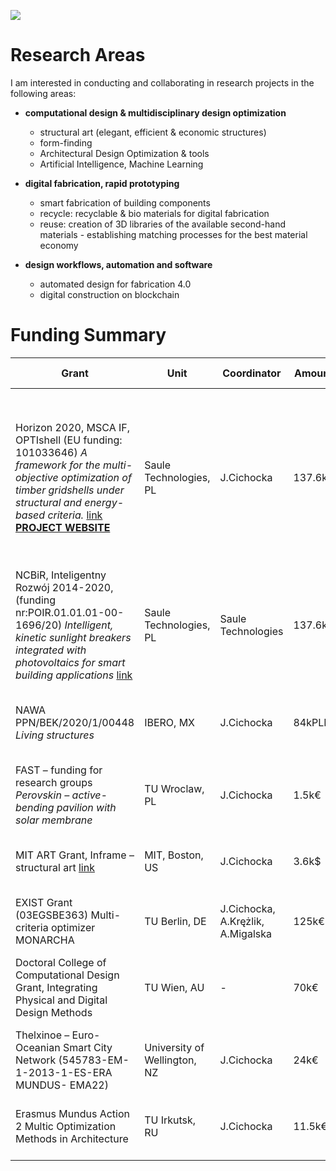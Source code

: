 
![](./assets/graphics-master-areas.png)
# Research Areas


I am interested in conducting and collaborating in research projects  in the following areas:

- **computational design & multidisciplinary design optimization**
	- structural art (elegant, efficient & economic structures)
	- form-finding
	- Architectural Design Optimization & tools
	- Artificial Intelligence, Machine Learning

- **digital fabrication, rapid prototyping**
	- smart fabrication of building components
	- recycle: recyclable & bio materials for digital fabrication
	- reuse: creation of 3D libraries of the available second-hand materials - establishing matching processes for the best material economy

- **design workflows, automation and software**
	- automated design for fabrication 4.0
	- digital construction on blockchain




# Funding Summary

|Grant | Unit | Coordinator  |Amount | Realization Time| Results|
| -----| ----| ------------ | ------| ----------------| -------|
| Horizon 2020, MSCA IF, OPTIshell (EU funding: 101033646) *A framework for the multi-objective optimization of timber gridshells under structural and energy-based criteria.* [link](https://cordis.europa.eu/project/id/101033646) [**PROJECT WEBSITE**](optishell.md) | Saule Technologies, PL|   J.Cichocka | 137.6k€ | 2022-2024|Gridshell Asssembly Control Device Prototype [link](https://fabacademy.org/2023/labs/ciudadmexico/students/judyta-cichocka/projects/final-project/#final-project-implemented-solution), Goldfish optimizer: software+ publication, Optishell Structure: project + publication)
| NCBiR, Inteligentny Rozwój 2014-2020, (funding nr:POIR.01.01.01-00-1696/20)  *Intelligent, kinetic sunlight breakers integrated with photovoltaics for smart building applications* [link](https://cordis.europa.eu/project/id/101033646)| Saule Technologies, PL|   Saule Technologies | 137.6k€ | 2021-2023| publication, patent submission, EU design patent|
| NAWA PPN/BEK/2020/1/00448 *Living structures*| IBERO, MX| J.Cichocka | 84kPLN | 2021-2022| project proposal for a installation for art festivals|
| FAST – funding for research groups *Perovskin – active-bending pavilion with solar membrane*| TU Wroclaw, PL|  J.Cichocka | 1.5k€ | 2020| project proposal for the city of Wroclaw|
| MIT ART Grant, Inframe – structural art [link](https://arts.mit.edu/camit/funding/)| MIT, Boston, US|  J.Cichocka | 3.6k$ | 2019| theis, realized project, public event|
| EXIST Grant (03EGSBE363) Multi-criteria optimizer MONARCHA| TU Berlin, DE|  J.Cichocka, A.Krężlik, A.Migalska | 125k€ | 2016-2017| spin-off Parametric Support UG|
| Doctoral College of Computational Design Grant, Integrating Physical and Digital Design Methods| TU Wien, AU| - | 70k€ | 2016 - not realized (EXIST grant required full-time engagement)| -|
| Thelxinoe – Euro-Oceanian Smart City Network (545783-EM-1-2013-1-ES-ERA MUNDUS- EMA22)|University of Wellington, NZ|  J.Cichocka | 24k€ | 2014-2016| Silvereye optimizer : software + publication|
| Erasmus Mundus Action 2 Multic Optimization Methods in Architecture| TU Irkutsk, RU|  J.Cichocka | 11.5k€ | 2013-2014| publication + workshops + art project|
